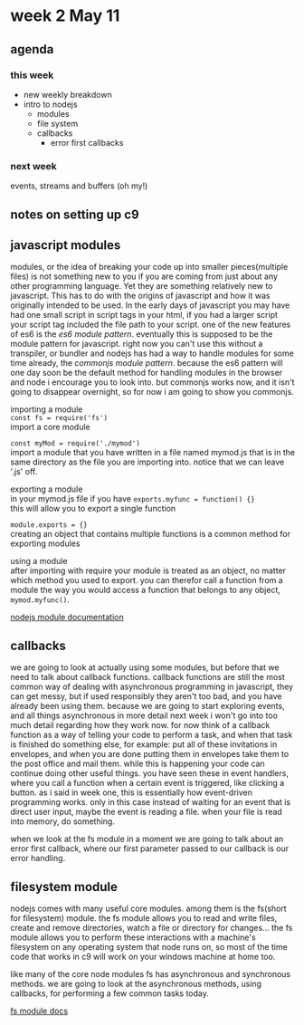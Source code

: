 # week 2 May 11

## agenda

### this week
- new weekly breakdown
- intro to nodejs
  - modules
  - file system
  - callbacks
    - error first callbacks

### next week
events, streams and buffers (oh my!)

## notes on setting up c9

## javascript modules

modules, or the idea of breaking your code up into smaller pieces(multiple files) is not 
something new to you if you are coming from just about any other programming
language. Yet they are something relatively new to javascript. This has to do
with the origins of javascript and how it was originally intended to be used. In
the early days of javascript you may have had one small script in script tags in
your html, if you had a larger script your script tag included the file path to
your script. one of the new features of es6 is the *es6 module pattern*.
eventually this is supposed to be the module pattern for javascript. right now
you can't use this without a transpiler, or bundler and nodejs has had a way to
handle modules for some time already, the *commonjs module pattern*. because the
es6 pattern will one day soon be the default method for handling modules in the
browser and node i encourage you to look into. but commonjs works now, and it
isn't going to disappear overnight, so for now i am going to show you commonjs.

importing a module  
`const fs = require('fs')`  
import a core module

`const myMod = require('./mymod')`  
import a module that you have written in a file named mymod.js that is in the
same directory as the file you are importing into. notice that we can leave '.js' off.

exporting a module  
in your mymod.js file if you have 
`exports.myfunc = function() {}`  
this will allow you to export a single function  

`module.exports = {}`  
creating an object that contains multiple functions is a common method for exporting modules

using a module  
after importing with require your module is treated as an object, no matter
which method you used to export. you can therefor call a function from a module
the way you would access a function that belongs to any object, `mymod.myfunc()`.

[nodejs module documentation](https://nodejs.org/docs/latest/api/modules.html)

## callbacks

we are going to look at actually using some modules, but before that we need to
talk about callback functions. callback functions are still the most common way
of dealing with asynchronous programming in javascript, they can get messy, but
if used responsibly they aren't too bad, and you have already been using them.
because we are going to start exploring events, and all things asynchronous in
more detail next week i won't go into too much detail regarding how they work now. for now think of a
callback function as a way of telling your code to perform a task, and when that
task is finished do something else, for example: put all of these invitations in envelopes,
and when you are done putting them in envelopes take them to the post office and
mail them. while this is happening your code can continue doing other useful
things. you have seen these in event handlers, where you call a function when a
certain event is triggered, like clicking a button. as i said in week one, this is essentially how
event-driven programming works. only in this case instead of waiting for an
event that is direct user input, maybe the event is reading a file. when your
file is read into memory, do something.

when we look at the fs module in a moment we are going to talk about an error
first callback, where our first parameter passed to our callback is our error
handling.

## filesystem module

nodejs comes with many useful core modules. among them is the fs(short for filesystem) 
module. the fs module allows you to read and write files, create and remove
directories, watch a file or directory for changes... the fs module allows you
to perform these interactions with a machine's filesystem on any operating system that node runs
on, so most of the time code that works in c9 will work on your windows machine at
home too.

like many of the core node modules fs has asynchronous and synchronous methods.
we are going to look at the asynchronous methods, using callbacks, for
performing a few common tasks today.

[fs module docs](https://nodejs.org/dist/latest-v7.x/docs/api/fs.html)
